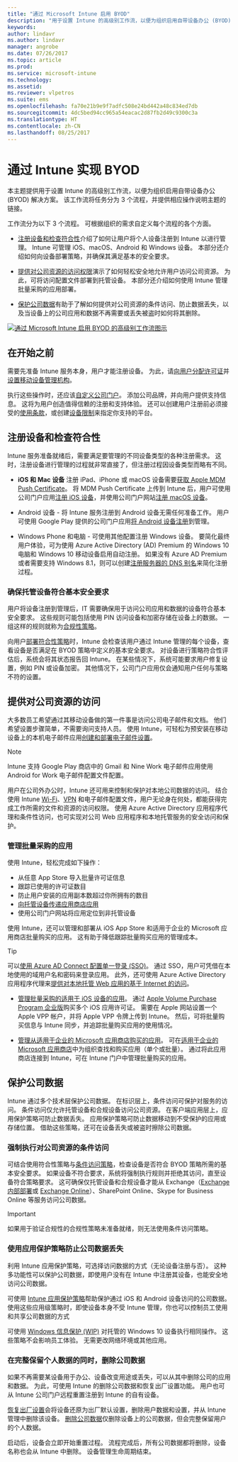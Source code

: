 ```yaml
---
title: "通过 Microsoft Intune 启用 BYOD"
description: "用于设置 Intune 的高级别工作流，以便为组织启用自带设备办公 (BYOD) 解决方案。"
keywords: 
author: lindavr
ms.author: lindavr
manager: angrobe
ms.date: 07/26/2017
ms.topic: article
ms.prod: 
ms.service: microsoft-intune
ms.technology: 
ms.assetid: 
ms.reviewer: vlpetros
ms.suite: ems
ms.openlocfilehash: fa70e21b9e9f7adfc508e24bd442a48c834ed7db
ms.sourcegitcommit: 4dc5bed94cc965a54eacac2d87fb2d49c9300c3a
ms.translationtype: HT
ms.contentlocale: zh-CN
ms.lasthandoff: 08/25/2017
---
```

# <a name="enable-byod-with-intune"></a>通过 Intune 实现 BYOD

本主题提供用于设置 Intune 的高级别工作流，以便为组织启用自带设备办公 (BYOD) 解决方案。 该工作流将任务分为 3 个流程，并提供相应操作说明主题的链接。

工作流分为以下 3 个流程。 可根据组织的需求自定义每个流程的各个方面。

-   [注册设备和检查符合性](#enroll-devices-and-check-for-compliance)介绍了如何让用户将个人设备注册到 Intune 以进行管理。 Intune 可管理 iOS、macOS、Android 和 Windows 设备。 本部分还介绍如何向设备部署策略，并确保其满足基本的安全要求。

- [提供对公司资源的访问权限](#provide-access-to-company-resources)演示了如何轻松安全地允许用户访问公司资源。 为此，可将访问配置文件部署到托管设备。 本部分还介绍如何使用 Intune 管理批量采购的应用部署。

-   [保护公司数据](#protect-company-data)有助于了解如何提供对公司资源的条件访问、防止数据丢失，以及当设备上的公司应用和数据不再需要或丢失被盗时如何将其删除。

[![通过 Microsoft Intune 启用 BYOD 的高级别工作流图示](./media/workflow-diagram-for-byod.png)](./media/workflow-diagram-for-byod.png)

<!--- > <sup>You can download this infographic at https://gallery.technet.microsoft.com/Infographic-Management-3644ae41.</sup> --->

## <a name="before-you-begin"></a>在开始之前
需要先准备 Intune 服务本身，用户才能注册设备。 为此，请[向用户分配许可证](licenses-assign.md)并[设置移动设备管理机构](mdm-authority-set.md)。

执行这些操作时，还应该[自定义公司门户](company-portal-customize.md)。 添加公司品牌，并向用户提供支持信息。 这将为用户创造值得信赖的注册和支持体验。 还可以创建用户注册前必须接受的[使用条款](terms-and-conditions-create.md)，或创建[设备限制](enrollment-restrictions-set.md)来指定你支持的平台。

## <a name="enroll-devices-and-check-for-compliance"></a>注册设备和检查符合性

Intune 服务准备就绪后，需要满足要管理的不同设备类型的各种注册需求。 这时，注册设备进行管理的过程就非常直接了，但注册过程因设备类型而略有不同。

-   **iOS 和 Mac 设备** 注册 iPad、iPhone 或 macOS 设备需要[获取 Apple MDM Push Certificate](apple-mdm-push-certificate-get.md)。 将 MDM Push Certificate 上传到 Intune 后，用户可使用公司门户应用[注册 iOS 设备](/intune-user-help/enroll-your-device-in-intune-ios)，并使用公司门户网站[注册 macOS 设备](/intune-user-help/enroll-your-device-in-intune-macos)。

-   Android 设备 - 将 Intune 服务注册到 Android 设备无需任何准备工作。 用户可使用 Google Play 提供的公司门户应用[将 Android 设备注册](/intune-user-help/enroll-your-device-in-intune-android)到管理。

-   Windows Phone 和电脑 - 可使用其他配置注册 Windows 设备。 要简化最终用户体验，可为使用 Azure Active Directory (AD) Premium 的 Windows 10 电脑和 Windows 10 移动设备启用自动注册。 如果没有 Azure AD Premium 或者需要支持 Windows 8.1，则可以创建[注册服务器的 DNS 别名](windows-enroll.md#enable-windows-enrollment-without-azure-ad-premium)来简化注册过程。


### <a name="make-sure-that-managed-devices-meet-basic-security-requirements"></a>确保托管设备符合基本安全要求

用户将设备注册到管理后，IT 需要确保用于访问公司应用和数据的设备符合基本安全要求。 这些规则可能包括使用 PIN 访问设备和加密存储在设备上的数据。 一组这样的规则就称为[合规性策略](device-compliance.md)。

向用户[部署符合性策略](device-compliance-get-started.md)时，Intune 会检查该用户通过 Intune 管理的每个设备，查看设备是否满足在 BYOD 策略中定义的基本安全要求。 对设备进行策略符合性评估后，系统会将其状态报告回 Intune。 在某些情况下，系统可能要求用户修复设置，例如 PIN 或设备加密。 其他情况下，公司门户应用仅会通知用户任何与策略不符的设置。

## <a name="provide-access-to-company-resources"></a>提供对公司资源的访问

大多数员工希望通过其移动设备做的第一件事是访问公司电子邮件和文档。 他们希望设置步骤简单，不需要询问支持人员。 使用 Intune，可轻松为预安装在移动设备上的本机电子邮件应用[创建和部署电子邮件设置](email-settings-configure.md)。


> [!NOTE]
> Intune 支持 Google Play 商店中的 Gmail 和 Nine Work 电子邮件应用使用 Android for Work 电子邮件配置文件配置。

用户在公司外办公时，Intune 还可用来控制和保护对本地公司数据的访问。 结合使用 Intune [Wi-Fi](wi-fi-settings-configure.md)、[VPN](vpn-settings-configure.md) 和电子邮件配置文件，用户无论身在何处，都能获得完成工作所需的文件和资源的访问权限。 使用 Azure Active Directory 应用程序代理和条件性访问，也可实现对公司 Web 应用程序和本地托管服务的安全访问和保护。

### <a name="manage-volume-purchased-apps"></a>管理批量采购的应用
使用 Intune，轻松完成如下操作：
* 从任意 App Store 导入批量许可证信息
* 跟踪已使用的许可证数目
* 防止用户安装的应用副本数超过你所拥有的数目
* [向托管设备传递应用商店应用](apps-deploy.md)
* 使用公司门户网站将应用定位到非托管设备

使用 Intune，还可以管理和部署从 iOS App Store 和适用于企业的 Microsoft 应用商店批量购买的应用。 这有助于降低跟踪批量购买应用的管理成本。

> [!TIP]
> 可以[使用 Azure AD Connect 配置单一登录 (SSO)](https://docs.microsoft.com/azure/active-directory/connect/active-directory-aadconnect)。 通过 SSO，用户可凭借在本地使用的域用户名和密码来登录应用。 此外，还可使用 Azure Active Directory 应用程序代理来[提供对本地托管 Web 应用的基于 Internet 的访问](https://docs.microsoft.com/azure/active-directory/active-directory-application-proxy-get-started)。

-   [管理批量采购的适用于 iOS 设备的应用](vpp-apps-ios.md)。 通过 [Apple Volume Purchase Program 企业版](http://www.apple.com/business/vpp/)购买多个 iOS 应用许可证。 需要在 Apple 网站设置一个 Apple VPP 帐户，并将 Apple VPP 令牌上传到 Intune。 然后，可将批量购买信息与 Intune 同步，并追踪批量购买应用的使用情况。

-   [管理从适用于企业的 Microsoft 应用商店购买的应用](windows-store-for-business.md)。 可在[适用于企业的 Microsoft 应用商店](https://www.microsoft.com/business-store)中为组织查找和购买应用（单个或批量）。 通过将此应用商店连接到 Intune，可在 Intune 门户中管理批量购买的应用。

## <a name="protect-company-data"></a>保护公司数据

Intune 通过多个技术层保护公司数据。 在标识层上，条件访问可保护对服务的访问。 条件访问仅允许托管设备和合规设备访问公司资源。 在客户端应用层上，应用保护策略可防止数据丢失。 应用保护策略可防止数据移动到不受保护的应用或存储位置。 借助这些策略，还可在设备丢失或被盗时擦除公司数据。

### <a name="enforce-conditional-access-to-company-resources"></a>强制执行对公司资源的条件访问

可结合使用符合性策略与[条件访问策略](device-compliance.md)，检查设备是否符合 BYOD 策略所需的基本安全要求。 如果设备不符合要求，系统将强制执行规则并拒绝其访问，直至设备符合策略要求。 这可确保仅托管设备和合规设备才能从 Exchange（[Exchange 内部部署](exchange-connector-install.md)或 [Exchange Online](conditional-access-exchange-create.md)）、SharePoint Online、Skype for Business Online 等服务访问公司数据。
<!---first link was (https://docs.microsoft.com/intune/deploy-use/restrict-access-to-email-and-o365-services-with-microsoft-intune)
third link was (https://docs.microsoft.com/intune/deploy-use/restrict-access-to-exchange-online-with-microsoft-intune). check with Andre--->

> [!IMPORTANT]
> 如果用于验证合规性的合规性策略未准备就绪，则无法使用条件访问策略。

### <a name="prevent-data-loss-of-company-data-with-app-protection-policies"></a>使用应用保护策略防止公司数据丢失

利用 Intune 应用保护策略，可选择访问数据的方式（无论设备注册与否）。 这种多功能性可以保护公司数据，即使用户没有在 Intune 中注册其设备，也能安全地访问公司数据。

可使用 [Intune 应用保护策略](app-protection-policies.md)帮助保护通过 iOS 和 Android 设备访问的公司数据。 使用这些应用级策略时，即使设备本身不受 Intune 管理，你也可以控制员工使用和共享公司数据的方式

可使用 [Windows 信息保护 (WIP)](app-protection-policies-configure-windows-10.md) 对托管的 Windows 10 设备执行相同操作。 这些策略不会影响员工体验。 无需更改网络环境或其他应用。

### <a name="remove-company-data-while-leaving-personal-data-intact"></a>在完整保留个人数据的同时，删除公司数据

如果不再需要某设备用于办公、设备改变用途或丢失，可以从其中删除公司的应用和数据。 为此，可使用 Intune 的删除公司数据和恢复出厂设置功能。 用户也可从 Intune 公司门户远程重置注册到 Intune 的自有设备。

[恢复出厂设置](devices-wipe.md)会将设备还原为出厂默认设置，删除用户数据和设置，并从 Intune 管理中删除该设备。 [删除公司数据](devices-wipe.md#remove-company-data)仅删除设备上的公司数据，但会完整保留用户的个人数据。

启动后，设备会立即开始重置过程。 流程完成后，所有公司数据都将删除，设备名称也会从 Intune 中删除。 设备管理生命周期结束。
